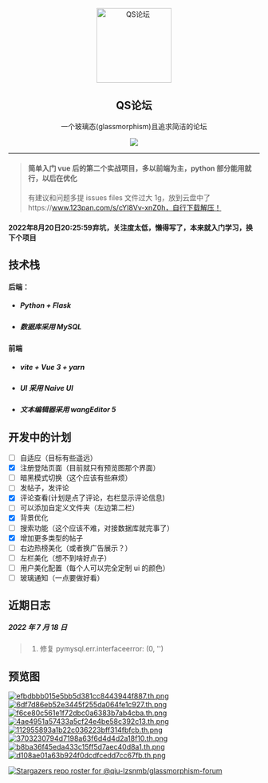 <p align="center">
 <img width="150px" src="https://s1.ax1x.com/2022/07/17/j5IS74.png" align="center" alt="QS论坛" />
 <h2 align="center">QS论坛</h2>
 <p align="center">一个玻璃态(glassmorphism)且追求简洁的论坛</p>
<p align="center"><a href="https://www.oscs1024.com/project/oscs/qiu-lzsnmb/glassmorphism-forum?ref=badge_small" alt="OSCS Status"><img src="https://www.oscs1024.com/platform/badge/qiu-lzsnmb/glassmorphism-forum.svg?size=small"/></a></p>

---

> #### 简单入门 vue 后的第二个实战项目，多以前端为主，python 部分能用就行，以后在优化
>
> 有建议和问题多提 issues
> files 文件过大 1g，放到云盘中了https://www.123pan.com/s/cYI8Vv-xnZ0h，自行下载解压！

#### 	2022年8月20日20:25:59弃坑，关注度太低，懒得写了，本来就入门学习，换下个项目



## 技术栈

#### 后端：

- ##### Python + Flask

- ##### 数据库采用 MySQL

#### 前端

- ##### vite + Vue 3 + yarn

- ##### UI 采用 **_Naive UI_**

- ##### 文本编辑器采用 wangEditor 5

## 开发中的计划

- [ ] 自适应（目标有些遥远）
- [x] 注册登陆页面（目前就只有预览图那个界面）
- [ ] 暗黑模式切换（这个应该有些麻烦）
- [ ] 发帖子，发评论
- [x] 评论查看(计划是点了评论，右栏显示评论信息)
- [ ] 可以添加自定义文件夹（左边第二栏）
- [x] 背景优化
- [ ] 搜索功能（这个应该不难，对接数据库就完事了）
- [x] 增加更多类型的帖子
- [ ] 右边热榜美化（或者换广告展示？）
- [ ] 左栏美化（想不到啥好点子）
- [ ] 用户美化配置（每个人可以完全定制 ui 的颜色）
- [ ] 玻璃通知（一点要做好看）

## 近期日志

##### 2022 年 7 月 18 日

> 1. 修复 pymysql.err.interfaceerror: (0, '')

## 预览图

[![efbdbbb015e5bb5d381cc8443944f887.th.png](https://img.gejiba.com/images/efbdbbb015e5bb5d381cc8443944f887.th.png)](https://img.gejiba.com/images/efbdbbb015e5bb5d381cc8443944f887.png)[![6df7d86eb52e3445f255da064fe1c927.th.png](https://img.gejiba.com/images/6df7d86eb52e3445f255da064fe1c927.th.png)](https://img.gejiba.com/images/6df7d86eb52e3445f255da064fe1c927.png)[![f6ce80c561e1f72dbc0a6383b7ab4cba.th.png](https://img.gejiba.com/images/f6ce80c561e1f72dbc0a6383b7ab4cba.th.png)](https://img.gejiba.com/images/f6ce80c561e1f72dbc0a6383b7ab4cba.png)[![4ae4951a57433a5cf24e4be58c392c13.th.png](https://img.gejiba.com/images/4ae4951a57433a5cf24e4be58c392c13.th.png)](https://img.gejiba.com/images/4ae4951a57433a5cf24e4be58c392c13.png)[![112955893a1b22c036223bff314fbfcb.th.png](https://img.gejiba.com/images/112955893a1b22c036223bff314fbfcb.th.png)](https://img.gejiba.com/images/112955893a1b22c036223bff314fbfcb.png)[![3703230794d7198a63f6d4d4d2a18f10.th.png](https://img.gejiba.com/images/3703230794d7198a63f6d4d4d2a18f10.th.png)](https://img.gejiba.com/images/3703230794d7198a63f6d4d4d2a18f10.png)[![b8ba36f45eda433c15ff5d7aec40d8a1.th.png](https://img.gejiba.com/images/b8ba36f45eda433c15ff5d7aec40d8a1.th.png)](https://img.gejiba.com/images/b8ba36f45eda433c15ff5d7aec40d8a1.png)[![d108ae01a63b924f0dcdfcedd7cc67fb.th.png](https://img.gejiba.com/images/d108ae01a63b924f0dcdfcedd7cc67fb.th.png)](https://img.gejiba.com/images/d108ae01a63b924f0dcdfcedd7cc67fb.png)

[![Stargazers repo roster for @qiu-lzsnmb/glassmorphism-forum](https://reporoster.com/stars/qiu-lzsnmb/glassmorphism-forum)](https://github.com/qiu-lzsnmb/glassmorphism-forum/stargazers)
